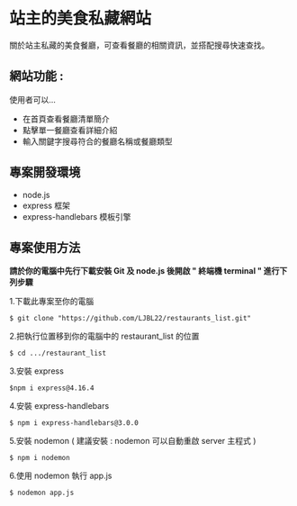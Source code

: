 # 站主的美食私藏網站
關於站主私藏的美食餐廳，可查看餐廳的相關資訊，並搭配搜尋快速查找。

## 網站功能 :
使用者可以...
- 在首頁查看餐廳清單簡介
- 點擊單一餐廳查看詳細介紹
- 輸入關鍵字搜尋符合的餐廳名稱或餐廳類型

## 專案開發環境
- node.js
- express 框架
- express-handlebars 模板引擎

## 專案使用方法
**請於你的電腦中先行下載安裝 Git 及 node.js 後開啟 " 終端機 terminal " 進行下列步驟**  

1.下載此專案至你的電腦  
```
$ git clone "https://github.com/LJBL22/restaurants_list.git"
```
2.把執行位置移到你的電腦中的 restaurant_list 的位置  
```
$ cd .../restaurant_list
```
3.安裝 express
```
$npm i express@4.16.4
```
4.安裝 express-handlebars  
```
$ npm i express-handlebars@3.0.0
```
5.安裝 nodemon ( 建議安裝 : nodemon 可以自動重啟 server 主程式 )  
```
$ npm i nodemon
```
6.使用 nodemon 執行 app.js
```
$ nodemon app.js
```